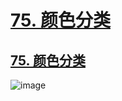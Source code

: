 # [75. 颜色分类](https://github.com/imtsingyun/LeetCode/issues/19)

## [75. 颜色分类](https://leetcode.cn/problems/sort-colors/)

![image](https://user-images.githubusercontent.com/56377217/200153967-871e79ba-953f-4145-9d04-637e807d1956.png)
